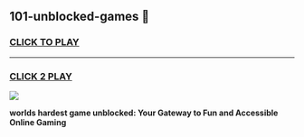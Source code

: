 
## 101-unblocked-games 👋
<h3>
<a href="https://premium.freeplayer.one?title=101-unblocked-games&ref=14F">CLICK TO PLAY</a></h3>
<hr>

<h3>
<a href="https://premium.freeplayer.one?title=101-unblocked-games&ref=14F">CLICK 2 PLAY</a>
  
</h3>

<a href="https://premium.freeplayer.one?title=101-unblocked-games&ref=12F/"><img src="https://clearcache.store/games.png"></a>


**worlds hardest game unblocked: Your Gateway to Fun and Accessible Online Gaming**
